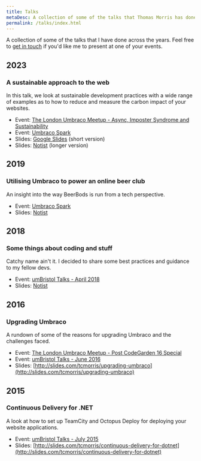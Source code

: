 ```yaml
---
title: Talks
metaDesc: A collection of some of the talks that Thomas Morris has done across the years.
permalink: /talks/index.html
---
```


A collection of some of the talks that I have done across the years. Feel free to [get in touch](/about/) if you'd like me to present at one of your events.

## 2023

### A sustainable approach to the web

In this talk, we look at sustainable development practices with a wide range of examples as to how to reduce and measure the carbon impact of your websites. 

- Event: [The London Umbraco Meetup - Async, Imposter Syndrome and Sustainability](https://www.meetup.com/the-london-umbraco-meetup/events/291380962/)
- Event: [Umbraco Spark](https://umbracospark.com/)
- Slides: [Google Slides](https://docs.google.com/presentation/d/1XW7vvMdSJLHIN6x9eSIcGKdNpXu93ME000NG6RTF2iQ/edit?usp=sharing) (short version)
- Slides: [Notist](https://noti.st/tcmorris/RPYvRt/a-sustainable-approach-to-the-web) (longer version)

## 2019

### Utilising Umbraco to power an online beer club

An insight into the way BeerBods is run from a tech perspective.

- Event: [Umbraco Spark](https://umbracospark.com/)
- Slides: [Notist](https://noti.st/tcmorris/MgBCLq/utilising-umbraco-to-power-an-online-beer-club)

## 2018

### Some things about coding and stuff

Catchy name ain't it. I decided to share some best practices and guidance to my fellow devs.

- Event: [umBristol Talks - April 2018](https://www.meetup.com/umBristol/events/249416362/)
- Slides: [Notist](https://noti.st/tcmorris/lgHV2y/some-things-about-coding-and-stuff)

## 2016

### Upgrading Umbraco

A rundown of some of the reasons for upgrading Umbraco and the challenges faced.

- Event: [The London Umbraco Meetup - Post CodeGarden 16 Special](http://www.meetup.com/The-London-Umbraco-Meetup/events/231674268/)
- Event: [umBristol Talks - June 2016](http://www.meetup.com/umBristol/events/230457961/)
- Slides: [http://slides.com/tcmorris/upgrading-umbraco](http://slides.com/tcmorris/upgrading-umbraco)

## 2015

### Continuous Delivery for .NET

A look at how to set up TeamCity and Octopus Deploy for deploying your website applications.

- Event: [umBristol Talks - July 2015](http://www.meetup.com/umBristol/events/222787016/)
- Slides: [http://slides.com/tcmorris/continuous-delivery-for-dotnet](http://slides.com/tcmorris/continuous-delivery-for-dotnet)